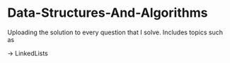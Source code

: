 # Data-Structures-And-Algorithms
Uploading the solution to every question that I solve. Includes topics such as

-> LinkedLists
